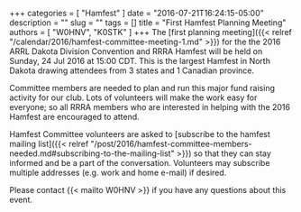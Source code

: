 +++
categories = [ "Hamfest" ]
date = "2016-07-21T16:24:15-05:00"
description = ""
slug = ""
tags = []
title = "First Hamfest Planning Meeting"
authors = [ "W0HNV", "K0STK" ]
+++
The [first planning meeting]({{< relref "/calendar/2016/hamfest-committee-meeting-1.md" >}}) for the the 2016 ARRL Dakota Division Convention
and RRRA Hamfest will be held on Sunday, 24 Jul 2016 at 15:00 CDT.
This is the largest Hamfest in North Dakota drawing attendees from
3 states and 1 Canadian province.

Committee members are needed to
plan and run this major fund raising activity for our club. Lots of
volunteers will make the work easy for everyone; so all RRRA members who
are interested in helping with the 2016 Hamfest are encouraged to
attend.
<!--more-->
Hamfest Committee volunteers are asked to [subscribe to the hamfest
mailing list]({{< relref "/post/2016/hamfest-committee-members-needed.md#subscribing-to-the-mailing-list" >}})
so that they can stay informed and be a part of the
conversation. Volunteers may subscribe multiple addresses
(e.g. work and home e-mail) if desired.

Please contact {{< mailto W0HNV >}} if you have any questions about this
event.
